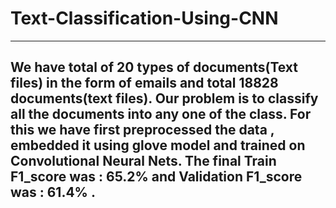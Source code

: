 # Text-Classification-Using-CNN
----------------------------------------------------
We have total of 20 types of documents(Text files) in the form of emails and total 18828 documents(text files).
Our problem is to classify all the documents into any one of the class.
For this we have first preprocessed the data , embedded it using glove model and trained on Convolutional Neural Nets.
The final Train F1_score was : 65.2% and Validation F1_score was : 61.4% .
-----------------------------------------------------
